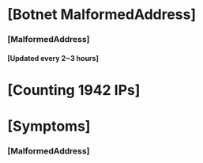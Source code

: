 # [Botnet MalformedAddress]
### [MalformedAddress]
#### [Updated every 2~3 hours]

# [Counting 1942 IPs]

# [Symptoms] 
###   [MalformedAddress]

